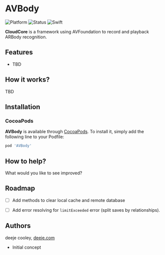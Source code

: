 # AVBody

![Platform](https://img.shields.io/cocoapods/p/CloudCore.svg?style=flat)
![Status](https://img.shields.io/badge/status-beta-orange.svg)
![Swift](https://img.shields.io/badge/swift-5.0-orange.svg)

**CloudCore** is a framework using AVFoundation to record and playback ARBody recognition.

## Features
* TBD


## How it works?
TBD


## Installation

### CocoaPods
**AVBody** is available through [CocoaPods](http://cocoapods.org). To install it, simply add the following line to your Podfile:

```ruby
pod 'AVBody'
```

## How to help?
What would you like to see improved?


## Roadmap

- [ ] Add methods to clear local cache and remote database
- [ ] Add error resolving for `limitExceeded` error (split saves by relationships).


## Authors

deeje cooley, [deeje.com](http://www.deeje.com/)
- Initial concept
